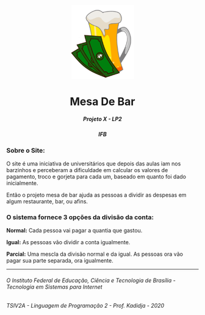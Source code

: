 <div align="center">
	<img src="logo/logo_pqn.png" width="165"/>
	<h1>Mesa De Bar</h1>
	<h5>Projeto X - LP2</h5>
	<h5><b>IFB</b></h5>
</div>
	<h3>Sobre o Site:</h3>
<p>
	O site é uma iniciativa de universitários que depois das aulas iam nos barzinhos e perceberam a dificuldade em calcular os valores de pagamento, troco e gorjeta para cada um, baseado em quanto foi dado inicialmente. 
</p>
<p>
	Então o projeto mesa de bar ajuda as pessoas a dividir as despesas em algum restaurante, bar, ou afins. 
</p>
<h3>O sistema fornece 3 opções da divisão da conta: </h3>
<p><b>Normal:</b> Cada pessoa vai pagar a quantia que gastou.</p>
<p><b>Igual:</b> As pessoas vão dividir a conta igualmente.</p>
<p><b>Parcial:</b> Uma mescla da divisão normal e da igual. As pessoas ora vão pagar sua parte separada, ora igualmente.</p>
<hr>
<h6>O Instituto Federal de Educação, Ciência e Tecnologia de Brasília - Tecnologia em Sistemas para Internet</h6>
<h6> TSIV2A - Linguagem de Programação 2 - Prof. Kadidja - 2020</h6>

